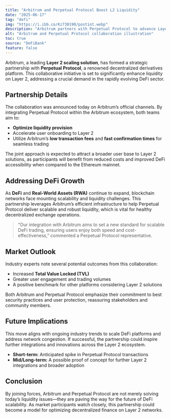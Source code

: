 ```yaml
---
title: "Arbitrum and Perpetual Protocol Boost L2 Liquidity"
date: "2025-06-17"
tag: "defi"
img: "https://i.ibb.co/Kz730190/postint.webp"
description: "Arbitrum partners with Perpetual Protocol to advance Layer 2 DeFi liquidity"
alt: "Arbitrum and Perpetual Protocol collaboration illustration"
toc: true
source: "DeFiBank"
feature: false
---
```


Arbitrum, a leading **Layer 2 scaling solution**, has formed a strategic partnership with **Perpetual Protocol**, a renowned decentralized derivatives platform. This collaborative initiative is set to significantly enhance liquidity on Layer 2, addressing a crucial demand in the rapidly evolving DeFi sector.

## Partnership Details

The collaboration was announced today on Arbitrum’s official channels. By integrating Perpetual Protocol within the Arbitrum ecosystem, both teams aim to:

- **Optimize liquidity provision**
- Accelerate user onboarding to Layer 2
- Utilize Arbitrum’s **low transaction fees** and **fast confirmation times** for seamless trading

The joint approach is expected to attract a broader user base to Layer 2 solutions, as participants will benefit from reduced costs and improved DeFi accessibility when compared to the Ethereum mainnet.

## Addressing DeFi Growth

As **DeFi** and **Real-World Assets (RWA)** continue to expand, blockchain networks face mounting scalability and liquidity challenges. This partnership leverages Arbitrum’s efficient infrastructure to help Perpetual Protocol deliver scalable and robust liquidity, which is vital for healthy decentralized exchange operations.

> “Our integration with Arbitrum aims to set a new standard for scalable DeFi trading, ensuring users enjoy both speed and cost-effectiveness,” commented a Perpetual Protocol representative.

## Market Outlook

Industry experts note several potential outcomes from this collaboration:

- Increased **Total Value Locked (TVL)**
- Greater user engagement and trading volumes
- A positive benchmark for other platforms considering Layer 2 solutions

Both Arbitrum and Perpetual Protocol emphasize their commitment to best security practices and user protection, reassuring stakeholders and community members.

## Future Implications

This move aligns with ongoing industry trends to scale DeFi platforms and address network congestion. If successful, the partnership could inspire further integrations and innovations across the Layer 2 ecosystem.

- **Short-term:** Anticipated spike in Perpetual Protocol transactions
- **Mid/Long-term:** A possible proof of concept for further Layer 2 integrations and broader adoption

## Conclusion

By joining forces, Arbitrum and Perpetual Protocol are not merely solving today’s liquidity issues—they are paving the way for the future of DeFi scalability. As market participants watch closely, this partnership could become a model for optimizing decentralized finance on Layer 2 networks.